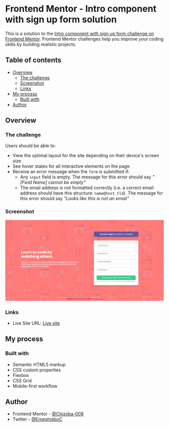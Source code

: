 # Frontend Mentor - Intro component with sign up form solution

This is a solution to the [Intro component with sign up form challenge on Frontend Mentor](https://www.frontendmentor.io/challenges/intro-component-with-signup-form-5cf91bd49edda32581d28fd1). Frontend Mentor challenges help you improve your coding skills by building realistic projects.

## Table of contents

- [Overview](#overview)
  - [The challenge](#the-challenge)
  - [Screenshot](#screenshot)
  - [Links](#links)
- [My process](#my-process)
  - [Built with](#built-with)
- [Author](#author)

## Overview

### The challenge

Users should be able to:

- View the optimal layout for the site depending on their device's screen size
- See hover states for all interactive elements on the page
- Receive an error message when the `form` is submitted if:
  - Any `input` field is empty. The message for this error should say _"[Field Name] cannot be empty"_
  - The email address is not formatted correctly (i.e. a correct email address should have this structure: `name@host.tld`). The message for this error should say _"Looks like this is not an email"_

### Screenshot

![](./images/Frontend-Mentor-Intro-component-with-sign-up-form.png)

### Links

- Live Site URL: [Live site](https://sign-up-form-by-me.netlify.app)

## My process

### Built with

- Semantic HTML5 markup
- CSS custom properties
- Flexbox
- CSS Grid
- Mobile-first workflow

## Author

- Frontend Mentor - [@Chizoba-009](https://www.frontendmentor.io/profile/Chizoba-009)
- Twitter - [@EmeghieboC](https://www.twitter.com/EmeghieboC)

